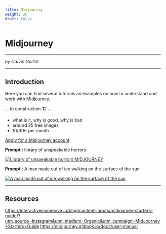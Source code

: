 ```yaml
---
title: Midjourney
weight: 20
draft: false
---
```


# Midjourney

---

*by Calvin Guillot*

---

## Introduction

Here you can find several tutorials an examples on how to understand and work with Midjourney.

... In construction 🏗️ ...

- what is it, why is good, why is bad
- around 25 free images
- 10/30€ per month

[Apply for a Midjourney account](https://www.midjourney.com)

**Prompt :** library of unspeakable horrors

[![Library of unspeakable horrors MIDJOURNEY](/images/tutorials/ai/midjourney_ex_1.png)](/images/tutorials/ai/midjourney_ex_1.png)

**Prompt :** A man made out of ice walking on the surface of the sun

[![A man made out of ice walking on the surface of the sun](/images/tutorials/ai/midjourney_ex_2.png)](/images/tutorials/ai/midjourney_ex_2.png)

---

## Resources

https://interactiveimmersive.io/blog/content-inputs/midjourney-starters-guide/?utm_source=Instagram&utm_medium=Organic&utm_campaign=MidJourney+Starters+Guide
https://midjourney.gitbook.io/docs/user-manual
